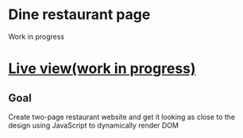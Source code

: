 # Dine restaurant page

Work in progress

# [Live view(work in progress)](https://pietyr.github.io/dine-restaurant-website/)

## Goal

Create two-page restaurant website and get it looking as close to the design using JavaScript to dynamically render DOM
